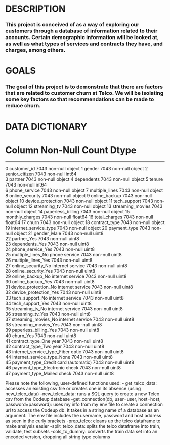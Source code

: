 # DESCRIPTION

### This project is conceived of as a way of exploring our customers through a database of information related to their accounts. Certain demographic information will be looked at, as well as what types of services and contracts they have, and charges, among others.  


# GOALS

### The goal of this project is to demonstrate that there are factors that are related to customer churn at Telco. We will be isolating some key factors so that recommendations can be made to reduce churn.

# 





# DATA DICTIONARY

 #   Column                                 Non-Null Count  Dtype  
---  ------                                 --------------  -----  
 0   customer_id                            7043 non-null   object 
 1   gender                                 7043 non-null   object 
 2   senior_citizen                         7043 non-null   int64  
 3   partner                                7043 non-null   object 
 4   dependents                             7043 non-null   object 
 5   tenure                                 7043 non-null   int64  
 6   phone_service                          7043 non-null   object 
 7   multiple_lines                         7043 non-null   object 
 8   online_security                        7043 non-null   object 
 9   online_backup                          7043 non-null   object 
 10  device_protection                      7043 non-null   object 
 11  tech_support                           7043 non-null   object 
 12  streaming_tv                           7043 non-null   object 
 13  streaming_movies                       7043 non-null   object 
 14  paperless_billing                      7043 non-null   object 
 15  monthly_charges                        7043 non-null   float64
 16  total_charges                          7043 non-null   float64
 17  churn                                  7043 non-null   object 
 18  contract_type                          7043 non-null   object 
 19  internet_service_type                  7043 non-null   object 
 20  payment_type                           7043 non-null   object 
 21  gender_Male                            7043 non-null   uint8  
 22  partner_Yes                            7043 non-null   uint8  
 23  dependents_Yes                         7043 non-null   uint8  
 24  phone_service_Yes                      7043 non-null   uint8  
 25  multiple_lines_No phone service        7043 non-null   uint8  
 26  multiple_lines_Yes                     7043 non-null   uint8  
 27  online_security_No internet service    7043 non-null   uint8  
 28  online_security_Yes                    7043 non-null   uint8  
 29  online_backup_No internet service      7043 non-null   uint8  
 30  online_backup_Yes                      7043 non-null   uint8  
 31  device_protection_No internet service  7043 non-null   uint8  
 32  device_protection_Yes                  7043 non-null   uint8  
 33  tech_support_No internet service       7043 non-null   uint8  
 34  tech_support_Yes                       7043 non-null   uint8  
 35  streaming_tv_No internet service       7043 non-null   uint8  
 36  streaming_tv_Yes                       7043 non-null   uint8  
 37  streaming_movies_No internet service   7043 non-null   uint8  
 38  streaming_movies_Yes                   7043 non-null   uint8  
 39  paperless_billing_Yes                  7043 non-null   uint8  
 40  churn_Yes                              7043 non-null   uint8  
 41  contract_type_One year                 7043 non-null   uint8  
 42  contract_type_Two year                 7043 non-null   uint8  
 43  internet_service_type_Fiber optic      7043 non-null   uint8  
 44  internet_service_type_None             7043 non-null   uint8  
 45  payment_type_Credit card (automatic)   7043 non-null   uint8  
 46  payment_type_Electronic check          7043 non-null   uint8  
 47  payment_type_Mailed check              7043 non-null   uint8  

Please note the following, user-defined functions used:
    - get_telco_data: accesses an existing csv file or creates one in its absence (using new_telco_data)
    -new_telco_data: runs a SQL query to create a new Telco csv from the Codeup database
    -get_connection(db, user=user, host=host, password=password): uses my info from my env file to create a connection url to access the Codeup db. It takes in a string name of a database as an argument. The env file includes the username, password and host address as seen in the curly brackets
    -prep_telco: cleans up the telco dataframe to make analysis easier
    -split_telco_data: splits the telco dataframe into train, validate, test subsets
    -cols_to_dummy: converts the train data set into an encoded version, dropping all string type columns